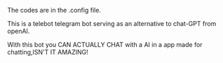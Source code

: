 The codes are in the .config file.

This is a telebot telegram bot serving as an alternative to chat-GPT from openAI.

With this bot you CAN ACTUALLY CHAT with a AI in a app made for chatting,ISN'T IT AMAZING!
